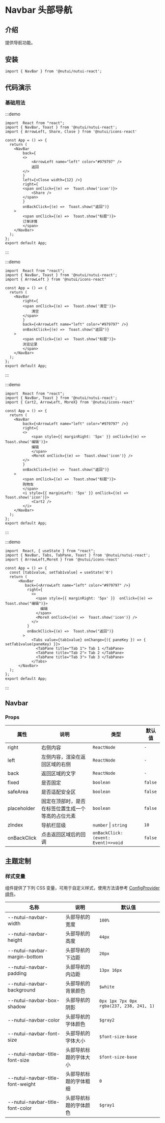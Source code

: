 # Navbar 头部导航

## 介绍

提供导航功能。

## 安装

```tsx
import { NavBar } from '@nutui/nutui-react';
```

## 代码演示

### 基础用法

:::demo

```tsx
import  React from "react";
import { NavBar, Toast } from '@nutui/nutui-react';
import { ArrowLeft, Share, Close } from '@nutui/icons-react'

const App = () => {
  return ( 
    <NavBar
        back={
        <>
            <ArrowLeft name="left" color="#979797" />
            返回
        </>
        }
        left={<Close width={12} />}
        right={
        <span onClick={(e) =>  Toast.show('icon')}>
            <Share />
        </span>
        }
        onBackClick={(e) =>  Toast.show("返回")}
    >
        <span onClick={(e) =>  Toast.show("标题")}>
        订单详情
        </span>
    </NavBar>
  );
};  
export default App;

```

:::

:::demo

```tsx
import  React from "react";
import { NavBar, Toast } from '@nutui/nutui-react';
import { ArrowLeft } from '@nutui/icons-react'

const App = () => {
  return ( 
    <NavBar
        right={
        <span onClick={(e) =>  Toast.show('清空')}>
            清空
        </span>
        }
        back={<ArrowLeft name="left" color="#979797" />}
        onBackClick={(e) =>  Toast.show("返回")}
    >
        <span onClick={(e) =>  Toast.show("标题")}>
        浏览记录
        </span>
    </NavBar>
  );
};  
export default App;

```

:::

:::demo

```tsx
import  React from "react";
import { NavBar, Toast } from '@nutui/nutui-react';
import { Cart2, ArrowLeft, MoreX} from '@nutui/icons-react'

const App = () => {
  return ( 
    <NavBar
        back={<ArrowLeft name="left" color="#979797" />}
        right={
        <>
            <span style={{ marginRight: '5px' }} onClick={(e) =>  Toast.show('编辑')}>
            编辑
            </span>
            <MoreX onClick={(e) =>  Toast.show('icon')} />
        </>
        }
        onBackClick={(e) =>  Toast.show("返回")}
    >
        <span onClick={(e) =>  Toast.show("标题")}>
        购物车
        </span>
        <i style={{ marginLeft: '5px' }} onClick={(e) =>  Toast.show('icon')}>
            <Cart2 />
        </i>
    </NavBar>
  );
};  
export default App;

```

:::

:::demo

```tsx
import  React, { useState } from "react";
import { NavBar, Tabs, TabPane, Toast } from '@nutui/nutui-react';
import { ArrowLeft,MoreX } from '@nutui/icons-react'

const App = () => {
  const [tab1value, setTab1value] = useState('0')
  return (   
      <NavBar
         back={<ArrowLeft name="left" color="#979797" />}
          right={
            <>
              <span style={{ marginRight: '5px' }}  onClick={(e) =>  Toast.show("编辑")}>
                编辑
              </span>
              <MoreX onClick={(e) =>  Toast.show('icon')} />
            </>
          }
          onBackClick={(e) =>  Toast.show("返回")}
        >
            <Tabs value={tab1value} onChange={({ paneKey }) => { setTab1value(paneKey) }}>
              <TabPane title="Tab 1"> Tab 1 </TabPane>
              <TabPane title="Tab 2"> Tab 2 </TabPane>
              <TabPane title="Tab 3"> Tab 3 </TabPane>
            </Tabs>
      </NavBar>
  );
};  
export default App;

```

:::

## Navbar

### Props

| 属性 | 说明 | 类型 | 默认值 |
| --- | --- | --- | --- |
| right | 右侧内容 | `ReactNode` | `-` |
| left | 左侧内容，渲染在返回区域的右侧 | `ReactNode` | `-` |
| back | 返回区域的文字 | `ReactNode` | `-` |
| fixed | 是否固定 | `boolean` | `false` |
| safeArea | 是否适配安全区 | `boolean` | `false` |
| placeholder | 固定在顶部时，是否在标签位置生成一个等高的占位元素 | `boolean` | `false` |
| zIndex | 导航栏层级 | `number` \| `string` | `10` |
| onBackClick | 点击返回区域后的回调 | `onBackClick:(event: Event)=>void` | `false` |

## 主题定制

### 样式变量

组件提供了下列 CSS 变量，可用于自定义样式，使用方法请参考 [ConfigProvider 组件](#/zh-CN/component/configprovider)。

| 名称 | 说明 | 默认值 |
| --- | --- | --- |
| \--nutui-navbar-width | 头部导航的宽度 | `100%` |
| \--nutui-navbar-height | 头部导航的高度 | `44px` |
| \--nutui-navbar-margin-bottom | 头部导航的下边距 | `20px` |
| \--nutui-navbar-padding | 头部导航的内边距 | `13px 16px` |
| \--nutui-navbar-background | 头部导航的背景颜色 | `$white` |
| \--nutui-navbar-box-shadow | 头部导航的阴影 | `0px 1px 7px 0px rgba(237, 238, 241, 1)` |
| \--nutui-navbar-color | 头部导航的字体颜色 | `$gray2` |
| \--nutui-navbar-font-size | 头部导航的字体大小 | `$font-size-base` |
| \--nutui-navbar-title-font-size | 头部导航标题的字体大小 | `$font-size-base` |
| \--nutui-navbar-title-font-weight | 头部导航标题的字体粗细 | `0` |
| \--nutui-navbar-title-font-color | 头部导航标题的字体颜色 | `$gray1` |